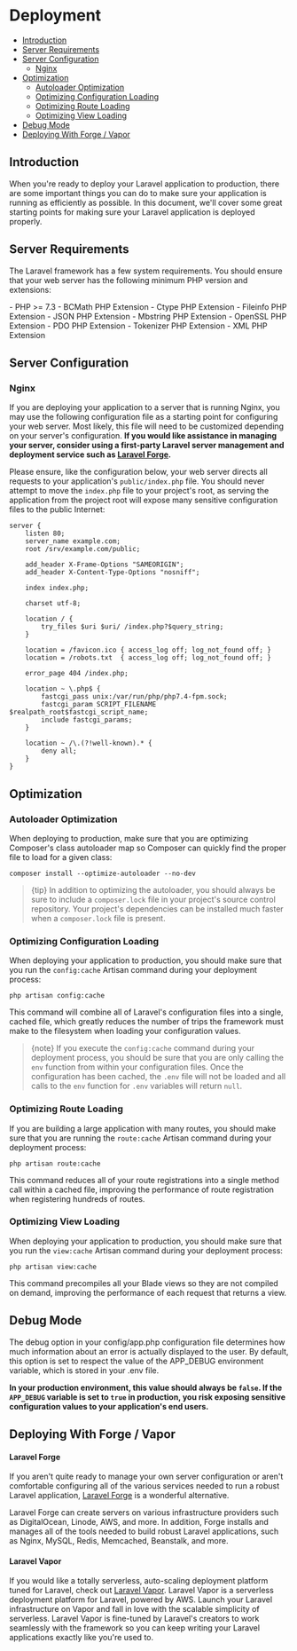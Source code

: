 # Deployment

- [Introduction](#introduction)
- [Server Requirements](#server-requirements)
- [Server Configuration](#server-configuration)
    - [Nginx](#nginx)
- [Optimization](#optimization)
    - [Autoloader Optimization](#autoloader-optimization)
    - [Optimizing Configuration Loading](#optimizing-configuration-loading)
    - [Optimizing Route Loading](#optimizing-route-loading)
    - [Optimizing View Loading](#optimizing-view-loading)
- [Debug Mode](#debug-mode)
- [Deploying With Forge / Vapor](#deploying-with-forge-or-vapor)

<a name="introduction"></a>
## Introduction

When you're ready to deploy your Laravel application to production, there
are some important things you can do to make sure your application is
running as efficiently as possible. In this document, we'll cover some great
starting points for making sure your Laravel application is deployed
properly.

<a name="server-requirements"></a>
## Server Requirements

The Laravel framework has a few system requirements. You should ensure that
your web server has the following minimum PHP version and extensions:

<div class="content-list" markdown="1">
- PHP >= 7.3
- BCMath PHP Extension
- Ctype PHP Extension
- Fileinfo PHP Extension
- JSON PHP Extension
- Mbstring PHP Extension
- OpenSSL PHP Extension
- PDO PHP Extension
- Tokenizer PHP Extension
- XML PHP Extension
</div>

<a name="server-configuration"></a>
## Server Configuration

<a name="nginx"></a>
### Nginx

If you are deploying your application to a server that is running Nginx, you
may use the following configuration file as a starting point for configuring
your web server. Most likely, this file will need to be customized depending
on your server's configuration. **If you would like assistance in managing
your server, consider using a first-party Laravel server management and
deployment service such as [Laravel Forge](https://forge.laravel.com).**

Please ensure, like the configuration below, your web server directs all
requests to your application's `public/index.php` file. You should never
attempt to move the `index.php` file to your project's root, as serving the
application from the project root will expose many sensitive configuration
files to the public Internet:

    server {
        listen 80;
        server_name example.com;
        root /srv/example.com/public;

        add_header X-Frame-Options "SAMEORIGIN";
        add_header X-Content-Type-Options "nosniff";

        index index.php;

        charset utf-8;

        location / {
            try_files $uri $uri/ /index.php?$query_string;
        }

        location = /favicon.ico { access_log off; log_not_found off; }
        location = /robots.txt  { access_log off; log_not_found off; }

        error_page 404 /index.php;

        location ~ \.php$ {
            fastcgi_pass unix:/var/run/php/php7.4-fpm.sock;
            fastcgi_param SCRIPT_FILENAME $realpath_root$fastcgi_script_name;
            include fastcgi_params;
        }

        location ~ /\.(?!well-known).* {
            deny all;
        }
    }

<a name="optimization"></a>
## Optimization

<a name="autoloader-optimization"></a>
### Autoloader Optimization

When deploying to production, make sure that you are optimizing Composer's
class autoloader map so Composer can quickly find the proper file to load
for a given class:

    composer install --optimize-autoloader --no-dev

> {tip} In addition to optimizing the autoloader, you should always be sure to include a `composer.lock` file in your project's source control repository. Your project's dependencies can be installed much faster when a `composer.lock` file is present.

<a name="optimizing-configuration-loading"></a>
### Optimizing Configuration Loading

When deploying your application to production, you should make sure that you
run the `config:cache` Artisan command during your deployment process:

    php artisan config:cache

This command will combine all of Laravel's configuration files into a
single, cached file, which greatly reduces the number of trips the framework
must make to the filesystem when loading your configuration values.

> {note} If you execute the `config:cache` command during your deployment process, you should be sure that you are only calling the `env` function from within your configuration files. Once the configuration has been cached, the `.env` file will not be loaded and all calls to the `env` function for `.env` variables will return `null`.

<a name="optimizing-route-loading"></a>
### Optimizing Route Loading

If you are building a large application with many routes, you should make
sure that you are running the `route:cache` Artisan command during your
deployment process:

    php artisan route:cache

This command reduces all of your route registrations into a single method
call within a cached file, improving the performance of route registration
when registering hundreds of routes.

<a name="optimizing-view-loading"></a>
### Optimizing View Loading

When deploying your application to production, you should make sure that you
run the `view:cache` Artisan command during your deployment process:

    php artisan view:cache

This command precompiles all your Blade views so they are not compiled on
demand, improving the performance of each request that returns a view.

<a name="debug-mode"></a>
## Debug Mode

The debug option in your config/app.php configuration file determines how
much information about an error is actually displayed to the user. By
default, this option is set to respect the value of the APP_DEBUG
environment variable, which is stored in your .env file.

**In your production environment, this value should always be `false`. If the `APP_DEBUG` variable is set to `true` in production, you risk exposing sensitive configuration values to your application's end users.**

<a name="deploying-with-forge-or-vapor"></a>
## Deploying With Forge / Vapor

<a name="laravel-forge"></a>
#### Laravel Forge

If you aren't quite ready to manage your own server configuration or aren't
comfortable configuring all of the various services needed to run a robust
Laravel application, [Laravel Forge](https://forge.laravel.com) is a
wonderful alternative.

Laravel Forge can create servers on various infrastructure providers such as
DigitalOcean, Linode, AWS, and more. In addition, Forge installs and manages
all of the tools needed to build robust Laravel applications, such as Nginx,
MySQL, Redis, Memcached, Beanstalk, and more.

<a name="laravel-vapor"></a>
#### Laravel Vapor

If you would like a totally serverless, auto-scaling deployment platform
tuned for Laravel, check out [Laravel
Vapor](https://vapor.laravel.com). Laravel Vapor is a serverless deployment
platform for Laravel, powered by AWS. Launch your Laravel infrastructure on
Vapor and fall in love with the scalable simplicity of serverless. Laravel
Vapor is fine-tuned by Laravel's creators to work seamlessly with the
framework so you can keep writing your Laravel applications exactly like
you're used to.
